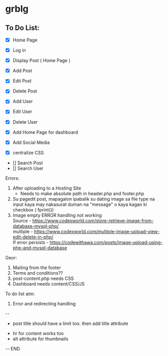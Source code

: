 # grblg

## To Do List:

+ [x] Home Page
+ [x] Log in
+ [x] Display Post ( Home Page )
+ [x] Add Post
+ [x] Edit Post
+ [x] Delete Post
+ [x] Add User
+ [x] Edit User
+ [x] Delete User

+ [x] Add Home Page for dashboard
+ [x] Add Social Media 

+ [x] centralize CSS

- [] Search Post
- [] Search User

Errors:
1. After uploading to a Hosting Site
	- Needs to make absolute path in header.php and footer.php
2. Su pagedit post, mapagalon ipabalik su dating image sa file type na input kaya may nakasurat duman na "message" o kaya kagan ki checkbox ( fprint())
3. Image empty ERROR handling not working <br />
Source - https://www.codexworld.com/store-retrieve-image-from-database-mysql-php/ <br />
multiple - https://www.codexworld.com/multiple-image-upload-view-edit-delete-in-php/ <br />
If error persists - https://codewithawa.com/posts/image-upload-using-php-and-mysql-database <br />

Geor:
1. Mailing from the footer
2. Terms and conditions??
3. post-content.php needs CSS
4. Dashboard needs content/CSS/JS

To do list atm:
1. Error and redirecting handling

--
+ post title should have a limit too. then add title attribute

- hr for content works too
- alt attribute for thumbnails

--
END 
